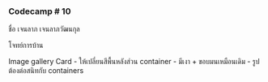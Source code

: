 ### Codecamp # 10

ชื่อ เจนลาภ เจนลาภวัฒนกุล

โจทย์การบ้าน

Image gallery Card
        - ให้เปลี่ยนสีพื้นหลังส่วน container
        - มีเงา + ขอบมนเหมือนเดิม
        - รูปต้องต่อสนิทกับ containers
